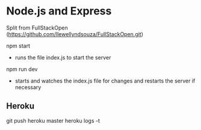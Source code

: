 # Node.js and Express

Split from FullStackOpen (https://github.com/llewellyndsouza/FullStackOpen.git)

npm start
- runs the file index.js to start the server

npm run dev
- starts and watches the index.js file for changes and restarts the server if necessary

## Heroku

git push heroku master
heroku logs -t